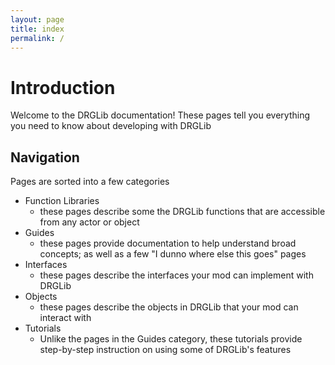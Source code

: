 ```yaml
---
layout: page
title: index
permalink: /
---
```


# Introduction
Welcome to the DRGLib documentation! These pages tell you everything you need to know about developing with DRGLib

## Navigation
Pages are sorted into a few categories
- Function Libraries
  - these pages describe some the DRGLib functions that are accessible from any actor or object
- Guides
  - these pages provide documentation to help understand broad concepts; as well as a few "I dunno where else this goes" pages
- Interfaces
  - these pages describe the interfaces your mod can implement with DRGLib
- Objects
  - these pages describe the objects in DRGLib that your mod can interact with
- Tutorials
  - Unlike the pages in the Guides category, these tutorials provide step-by-step instruction on using some of DRGLib's features  
